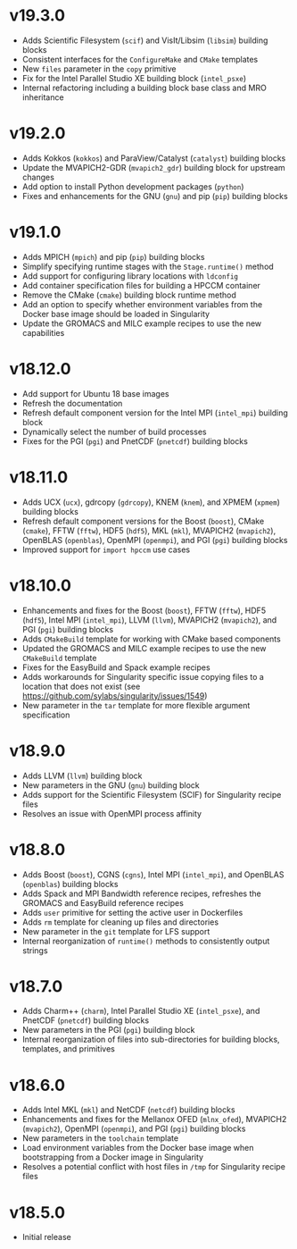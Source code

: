 # v19.3.0

- Adds Scientific Filesystem (`scif`) and VisIt/Libsim (`libsim`)
  building blocks
- Consistent interfaces for the `ConfigureMake` and `CMake` templates
- New `files` parameter in the `copy` primitive
- Fix for the Intel Parallel Studio XE building block (`intel_psxe`)
- Internal refactoring including a building block base class and MRO
  inheritance

# v19.2.0

- Adds Kokkos (`kokkos`) and ParaView/Catalyst (`catalyst`) building
  blocks
- Update the MVAPICH2-GDR (`mvapich2_gdr`) building block for
  upstream changes
- Add option to install Python development packages (`python`)
- Fixes and enhancements for the GNU (`gnu`) and pip (`pip`) building
  blocks

# v19.1.0

- Adds MPICH (`mpich`) and pip (`pip`) building blocks
- Simplify specifying runtime stages with the `Stage.runtime()` method
- Add support for configuring library locations with `ldconfig`
- Add container specification files for building a HPCCM container
- Remove the CMake (`cmake`) building block runtime method
- Add an option to specify whether environment variables from the
  Docker base image should be loaded in Singularity
- Update the GROMACS and MILC example recipes to use the new capabilities

# v18.12.0

- Add support for Ubuntu 18 base images
- Refresh the documentation
- Refresh default component version for the Intel MPI (`intel_mpi`)
  building block
- Dynamically select the number of build processes
- Fixes for the PGI (`pgi`) and PnetCDF (`pnetcdf`) building blocks

# v18.11.0

- Adds UCX (`ucx`), gdrcopy (`gdrcopy`), KNEM (`knem`), and XPMEM
  (`xpmem`) building blocks
- Refresh default component versions for the Boost (`boost`),
  CMake (`cmake`), FFTW (`fftw`), HDF5 (`hdf5`), MKL (`mkl`),
  MVAPICH2 (`mvapich2`), OpenBLAS (`openblas`), OpenMPI (`openmpi`),
  and PGI (`pgi`) building blocks
- Improved support for `import hpccm` use cases

# v18.10.0

- Enhancements and fixes for the Boost (`boost`), FFTW (`fftw`),
  HDF5 (`hdf5`), Intel MPI (`intel_mpi`), LLVM (`llvm`),
  MVAPICH2 (`mvapich2`), and PGI (`pgi`) building blocks
- Adds `CMakeBuild` template for working with CMake based components
- Updated the GROMACS and MILC example recipes to use the new `CMakeBuild`
  template
- Fixes for the EasyBuild and Spack example recipes
- Adds workarounds for Singularity specific issue copying files to
  a location that does not exist (see
  https://github.com/sylabs/singularity/issues/1549)
- New parameter in the `tar` template for more flexible argument
  specification

# v18.9.0

- Adds LLVM (`llvm`) building block
- New parameters in the GNU (`gnu`) building block
- Adds support for the  Scientific Filesystem (SCIF) for Singularity recipe
  files
- Resolves an issue with OpenMPI process affinity

# v18.8.0

- Adds Boost (`boost`), CGNS (`cgns`), Intel MPI (`intel_mpi`), and
  OpenBLAS (`openblas`) building blocks
- Adds Spack and MPI Bandwidth reference recipes, refreshes
  the GROMACS and EasyBuild reference recipes
- Adds `user` primitive for setting the active user in Dockerfiles
- Adds `rm` template for cleaning up files and directories
- New parameter in the `git` template for LFS support
- Internal reorganization of `runtime()` methods to consistently output
  strings

# v18.7.0

- Adds Charm++ (`charm`), Intel Parallel Studio XE (`intel_psxe`), and
  PnetCDF (`pnetcdf`) building blocks
- New parameters in the PGI (`pgi`) building block
- Internal reorganization of files into sub-directories for building
  blocks, templates, and primitives

# v18.6.0

- Adds Intel MKL (`mkl`) and NetCDF (`netcdf`) building blocks
- Enhancements and fixes for the Mellanox OFED (`mlnx_ofed`), MVAPICH2
  (`mvapich2`), OpenMPI (`openmpi`), and PGI (`pgi`) building blocks
- New parameters in the `toolchain` template
- Load environment variables from the Docker base image when bootstrapping
  from a Docker image in Singularity
- Resolves a potential conflict with host files in `/tmp` for Singularity
  recipe files

# v18.5.0

- Initial release

